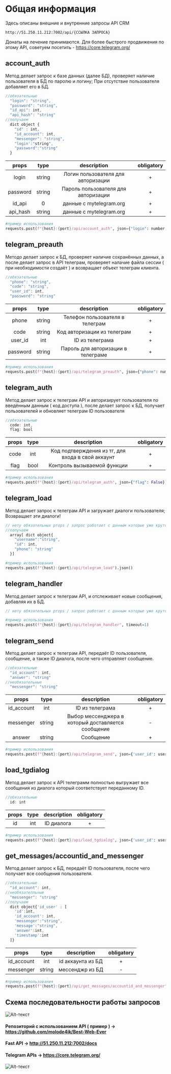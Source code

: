 # Общая информация
Здесь описаны внешние и внутренние запросы API CRM 
```
http://51.250.11.212:7002/api/{ССЫЛКА ЗАПРОСА}
```
Донаты на лечение принимаются.
Для более быстрого продвижения по этому API, советуем посетить - https://core.telegram.org/

## account_auth 
Метод делает запрос к базе данных (далее БД), проверяет наличие пользователя в БД по паролю и логину;
При отсутствие пользователя добавляет его в БД.
```js
//обязательные
  "login": "string",
  "password": "string",
  "id_api": int,
  "api_hash": "string"
//получаем
  dict object {
    "id" : int,
    "id_account": int,
    "messenger": "string",
    "login':"string",
    "password":"string"
  }
```
| props | type | description | obligatory
|:----------------:|:---------:|:----------------:|:----------------:|
| login | string | Логин пользователя для авторизации | + |
| password | string | Пароль пользователя для авторизации | + |
| id_api | 0 | данные с mytelegram.org | + |
| api_hash | string | данные с mytelegram.org | + |
```python
#пример использования
requests.post(f"{host}:{port}/api/account_auth", json={"login": number, "password": password, "id_api": api_id, "api_hash": api_hash}).json()
```

## telegram_preauth
Методо делает запрос к БД, проверяет наличие сохранённых данных, а после делает запрос в API телеграм, проверяет налачие файла сессии ( при необходимости создаёт ) и возвращает объект телеграм клиента.
```js
//обязательные
  "phone": "string",
  "code": "string",
  "user_id": int,
  "password": "string"
```
| props | type | description | obligatory
|:----------------:|:---------:|:----------------:|:----------------:|
| phone | string | Телефон пользователя в телеграм | + |
| code | string | Код авторизации из телеграм | + |
| user_id | int | ID из телеграма | + |
| password | string | Пароль для авторизации в телеграме | + |
```python
#пример использования
requests.post(f"{host}:{port}/api/telegram_preauth", json={"phone": number, "password": password})
```

## telegram_auth 
Метод делает запрос к телеграм API и авторизирует пользователя по введённым данным ( код доступа ), после делает запрос к БД, получает пользователей и обновляет телеграм ID пользователя
```js
//обязательные
  code: int,
  flag: bool
```
| props | type | description | obligatory
|:----------------:|:---------:|:----------------:|:----------------:|
| code | int | Код подтверждения из тг, для входа в свой аккаунт | + |
| flag | bool | Контроль вызываемой функции | + |
```python
#пример использования
requests.post(f"{host}:{port}/api/telegram_auth", json={"flag": False})
```

## telegram_load
Метод делает запрос к телеграм API и загружает диалоги пользователя;
Возвращает эти диалоги!
```js
// нету обязательных props / запрос работает с данным которые уже крутятся в системе!
//получаем
  array[ dict object{
    "username":"string",
    "id": int,
    "phone": "string"
  }]
```
```python
#пример использования
requests.post(f"{host}:{port}/api/telegram_load").json()
```

## telegram_handler
Метод делает запрос к телеграм API, и отслеживает новые сообщения, добавляя их в БД.
```js
// нету обязательных props / запрос работает с данным которые уже крутятся в системе!
```
```python
#пример использования
requests.post(f"{host}:{port}/api/telegram_handler", timeout=1)
```

## telegram_send 
Метод делает запрос к телеграм API, передаёт ID пользователя, сообщение, а также ID диалога, после чего отправляет сообщение.
```js
//обязательные
  "id_account": int,
  "answer": "string"
//необязательные
  "messenger": "string"
```
| props | type | description | obligatory
|:----------------:|:---------:|:----------------:|:----------------:|
| id_account | int | ID из телеграма | + |
| messenger | string | Выбор мессенджера в который доставляется сообщение | - |
| answer | string | Сообщение  | + |
```python
#пример использования
requests.post(f"{host}:{port}/api/telegram_send", json={'user_id': user_id, 'answer': text_dialog})
```

## load_tgdialog 
Метод делает запрос к API телеграмм полностью выгружает все сообщения из диалога который соответствует переданному ID.
```js
//обязательные
  id: int
```
| props | type | description | obligatory
|:----------------:|:---------:|:----------------:|:----------------:|
| id | int | ID диалога | + |
```python
#пример использования
requests.post(f"{host}:{port}/api/load_tgdialog", json={'user_id': user_id}).json()
```

## get_messages/accountid_and_messenger
Метод делает запрос к БД, передаёт ID пользователя, после чего получает все сообщения пользователя. 
```js
//обязательные
  "id_account": int,
//необязателльные
  "messenger": "string"
//получаем
  dict object{'id_user' : [
    'id':int,
    'id_account': int,
    'messenger':"string",
    'message':"string",
    'answer':int,
    'timestamp':int
  ]}
```
| props | type | description | obligatory
|:----------------:|:---------:|:----------------:|:----------------:|
| id_account | int | id аккаунта из БД | + |
| messenger | string | мессенджр из БД | - |
```python
#пример использования
requests.post(f"{host}:{port}/api/get_messages/accountid_and_messenger", json={"id_account": id_acc,"messenger": "telegram"}).json()
```

## Схема последовательности работы запросов
![Alt-текст](https://github.com/sokolirasaha11/API-CRM-TELEGRAM/blob/main/chema.jpg?raw=true "Орк")

#### Репозиторий с использованием API ( пример ) -> https://github.com/molode4ik/Best-Web-Ever
#### Fast API -> http://51.250.11.212:7002/docs
#### Telegram APIs -> https://core.telegram.org/
![Alt-текст](https://c.tenor.com/_V8TTKAXYB0AAAAC/spongebob-squarepants-sunglasses.gif "Орк")
